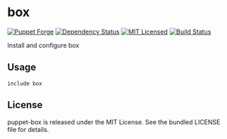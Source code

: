 box
==============

[![Puppet Forge](https://img.shields.io/puppetforge/v/halyard/box.svg)](https://forge.puppetlabs.com/halyard/box)
[![Dependency Status](https://img.shields.io/gemnasium/halyard/puppet-box.svg)](https://gemnasium.com/halyard/puppet-box)
[![MIT Licensed](https://img.shields.io/badge/license-MIT-green.svg)](https://tldrlegal.com/license/mit-license)
[![Build Status](https://img.shields.io/circleci/project/halyard/puppet-box/master.svg)](https://circleci.com/gh/halyard/puppet-box)

Install and configure box

## Usage

```puppet
include box
```

## License

puppet-box is released under the MIT License. See the bundled LICENSE file for details.

